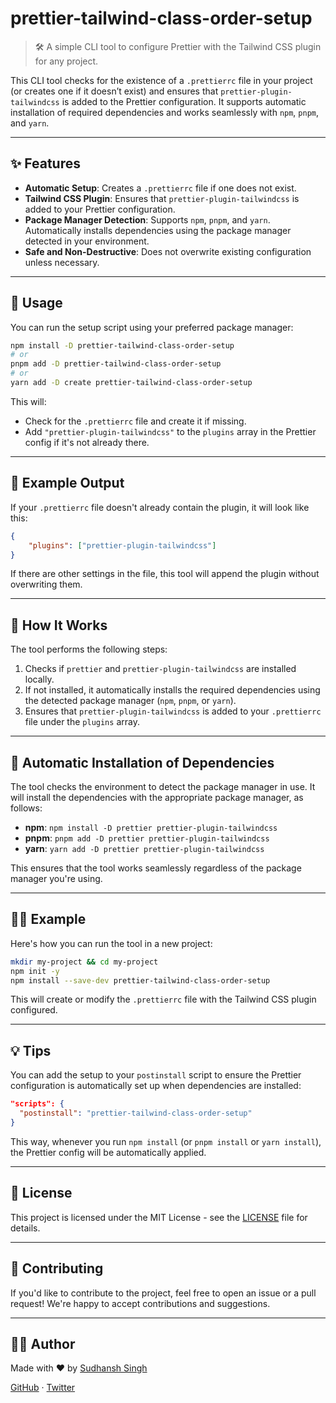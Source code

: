 # prettier-tailwind-class-order-setup

> 🛠️ A simple CLI tool to configure Prettier with the Tailwind CSS plugin for any project.

This CLI tool checks for the existence of a `.prettierrc` file in your project (or creates one if it doesn’t exist) and ensures that `prettier-plugin-tailwindcss` is added to the Prettier configuration. It supports automatic installation of required dependencies and works seamlessly with `npm`, `pnpm`, and `yarn`.

---

## ✨ Features

- **Automatic Setup**: Creates a `.prettierrc` file if one does not exist.
- **Tailwind CSS Plugin**: Ensures that `prettier-plugin-tailwindcss` is added to your Prettier configuration.
- **Package Manager Detection**: Supports `npm`, `pnpm`, and `yarn`. Automatically installs dependencies using the package manager detected in your environment.
- **Safe and Non-Destructive**: Does not overwrite existing configuration unless necessary.

---

## 🚀 Usage

You can run the setup script using your preferred package manager:

```bash
npm install -D prettier-tailwind-class-order-setup
# or
pnpm add -D prettier-tailwind-class-order-setup
# or
yarn add -D create prettier-tailwind-class-order-setup
```

This will:

- Check for the `.prettierrc` file and create it if missing.
- Add `"prettier-plugin-tailwindcss"` to the `plugins` array in the Prettier config if it's not already there.

---

## 🧪 Example Output

If your `.prettierrc` file doesn't already contain the plugin, it will look like this:

```json
{
	"plugins": ["prettier-plugin-tailwindcss"]
}
```

If there are other settings in the file, this tool will append the plugin without overwriting them.

---

## 📄 How It Works

The tool performs the following steps:

1. Checks if `prettier` and `prettier-plugin-tailwindcss` are installed locally.
2. If not installed, it automatically installs the required dependencies using the detected package manager (`npm`, `pnpm`, or `yarn`).
3. Ensures that `prettier-plugin-tailwindcss` is added to your `.prettierrc` file under the `plugins` array.

---

## 🔄 Automatic Installation of Dependencies

The tool checks the environment to detect the package manager in use. It will install the dependencies with the appropriate package manager, as follows:

- **npm**: `npm install -D prettier prettier-plugin-tailwindcss`
- **pnpm**: `pnpm add -D prettier prettier-plugin-tailwindcss`
- **yarn**: `yarn add -D prettier prettier-plugin-tailwindcss`

This ensures that the tool works seamlessly regardless of the package manager you're using.

---

## 🧑‍💻 Example

Here's how you can run the tool in a new project:

```bash
mkdir my-project && cd my-project
npm init -y
npm install --save-dev prettier-tailwind-class-order-setup
```

This will create or modify the `.prettierrc` file with the Tailwind CSS plugin configured.

---

## 💡 Tips

You can add the setup to your `postinstall` script to ensure the Prettier configuration is automatically set up when dependencies are installed:

```json
"scripts": {
  "postinstall": "prettier-tailwind-class-order-setup"
}
```

This way, whenever you run `npm install` (or `pnpm install` or `yarn install`), the Prettier config will be automatically applied.

---

## 📝 License

This project is licensed under the MIT License - see the [LICENSE](./LICENSE) file for details.

---

## 📣 Contributing

If you'd like to contribute to the project, feel free to open an issue or a pull request! We're happy to accept contributions and suggestions.

---

## 🧑‍💻 Author

Made with ❤️ by [Sudhansh Singh](https://github.com/SadhuG)

[GitHub](https://github.com/SadhuG) · [Twitter](https://x.com/iamsudhug)
